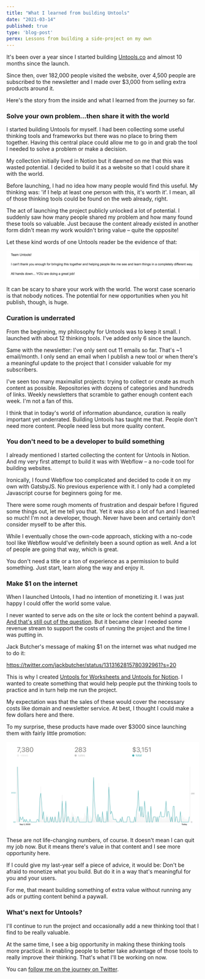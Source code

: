 ```yaml
---
title: "What I learned from building Untools"
date: "2021-03-14"
published: true
type: 'blog-post'
perex: Lessons from building a side-project on my own
---
```


It's been over a year since I started building [Untools.co](http://untools.co) and almost 10 months since the launch.

Since then, over 182,000 people visited the website, over 4,500 people are subscribed to the newsletter and I made over $3,000 from selling extra products around it.

Here's the story from the inside and what I learned from the journey so far.

### Solve your own problem...then share it with the world

I started building Untools for myself. I had been collecting some useful thinking tools and frameworks but there was no place to bring them together. Having this central place could allow me to go in and grab the tool I needed to solve a problem or make a decision.

My collection initially lived in Notion but it dawned on me that this was wasted potential. I decided to build it as a website so that I could share it with the world.

Before launching, I had no idea how many people would find this useful. My thinking was: 'if I help at least one person with this, it's worth it'. I mean, all of those thinking tools could be found on the web already, right.

The act of launching the project publicly unlocked a lot of potential. I suddenly saw how many people shared my problem and how many found these tools so valuable. Just because the content already existed in another form didn't mean my work wouldn't bring value – quite the opposite!

Let these kind words of one Untools reader be the evidence of that:

![](images/Screenshot-2021-03-14-at-11.46.08-1024x152.png)

It can be scary to share your work with the world. The worst case scenario is that nobody notices. The potential for new opportunities when you hit publish, though, is huge.

### Curation is underrated

From the beginning, my philosophy for Untools was to keep it small. I launched with about 12 thinking tools. I've added only 6 since the launch.

Same with the newsletter: I've only sent out 11 emails so far. That's ~1 email/month. I only send an email when I publish a new tool or when there's a meaningful update to the project that I consider valuable for my subscribers.

I've seen too many maximalist projects: trying to collect or create as much content as possible. Repositories with dozens of categories and hundreds of links. Weekly newsletters that scramble to gather enough content each week. I'm not a fan of this.

I think that in today's world of information abundance, curation is really important yet underrated. Building Untools has taught me that. People don't need more content. People need less but more quality content.

### You don't need to be a developer to build something

I already mentioned I started collecting the content for Untools in Notion. And my very first attempt to build it was with Webflow – a no-code tool for building websites.

Ironically, I found Webflow too complicated and decided to code it on my own with GatsbyJS. No previous experience with it. I only had a completed Javascript course for beginners going for me.

There were some rough moments of frustration and despair before I figured some things out, let me tell you that. Yet it was also a lot of fun and I learned so much! I'm not a developer, though. Never have been and certainly don't consider myself to be after this.

While I eventually chose the own-code approach, sticking with a no-code tool like Webflow would've definitely been a sound option as well. And a lot of people are going that way, which is great.

You don't need a title or a ton of experience as a permission to build something. Just start, learn along the way and enjoy it.

### Make $1 on the internet

When I launched Untools, I had no intention of monetizing it. I was just happy I could offer the world some value.

I never wanted to serve ads on the site or lock the content behind a paywall. [And that's still out of the question](https://twitter.com/amrancz/status/1362843429064040452?s=20). But it became clear I needed some revenue stream to support the costs of running the project and the time I was putting in.

Jack Butcher's message of making $1 on the internet was what nudged me to do it:

https://twitter.com/jackbutcher/status/1313162815780392961?s=20

This is why I created [Untools for Worksheets and Untools for Notion](https://untools.co/templates/). I wanted to create something that would help people put the thinking tools to practice and in turn help me run the project.

My expectation was that the sales of these would cover the necessary costs like domain and newsletter service. At best, I thought I could make a few dollars here and there.

To my surprise, these products have made over $3000 since launching them with fairly little promotion:

![](images/Screenshot-2021-03-14-at-11.33.00-1024x470.png)

These are not life-changing numbers, of course. It doesn't mean I can quit my job now. But it means there's value in that content and I see more opportunity here.

If I could give my last-year self a piece of advice, it would be: Don't be afraid to monetize what you build. But do it in a way that's meaningful for you and your users.

For me, that meant building something of extra value without running any ads or putting content behind a paywall.

### What's next for Untools?

I'll continue to run the project and occasionally add a new thinking tool that I find to be really valuable.

At the same time, I see a big opportunity in making these thinking tools more practical. In enabling people to better take advantage of those tools to really improve their thinking. That's what I'll be working on now.

You can [follow me on the journey on Twitter](https://twitter.com/amrancz).
